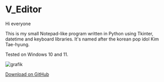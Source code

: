 # V_Editor
Hi everyone

This is my small Notepad-like program written in Python using Tkinter, datetime and keyboard libraries. It's named after the korean pop idol Kim Tae-hyung.

Tested on Windows 10 and 11.

![grafik](https://github.com/BrendanGass/SunmiNotes/assets/94894839/074a0a74-4a04-44c0-8e80-b913ac71fbba)

[Download on GitHub](https://github.com/BrendanGass/SunmiNotes/releases)




